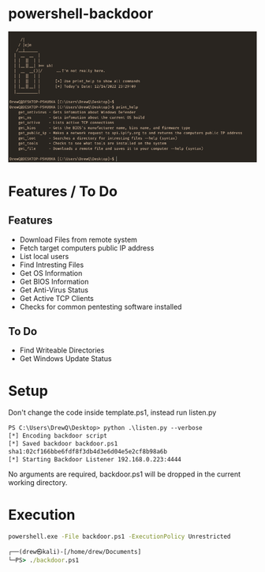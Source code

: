 # powershell-backdoor
![preview](preview.PNG)
<br>
# Features / To Do
## Features 
* Download Files from remote system
* Fetch target computers public IP address
* List local users
* Find Intresting Files
* Get OS Information
* Get BIOS Information
* Get Anti-Virus Status
* Get Active TCP Clients
* Checks for common pentesting software installed
## To Do 
* Find Writeable Directories
* Get Windows Update Status

# Setup
Don't change the code inside template.ps1, instead run listen.py
```
PS C:\Users\DrewQ\Desktop> python .\listen.py --verbose
[*] Encoding backdoor script
[*] Saved backdoor backdoor.ps1 sha1:02cf166bbe6fdf8f3db4d3e6d04e5e2cf8b98a6b
[*] Starting Backdoor Listener 192.168.0.223:4444
```
No arguments are required, backdoor.ps1 will be dropped in the current working directory.

# Execution
```cmd
powershell.exe -File backdoor.ps1 -ExecutionPolicy Unrestricted
```
```cmd
┌──(drew㉿kali)-[/home/drew/Documents]
└─PS> ./backdoor.ps1
```
